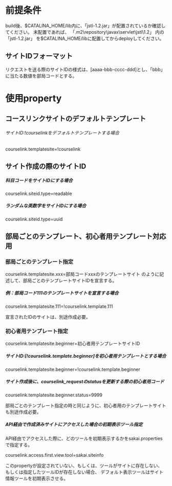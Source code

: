 # 前提条件

build後、$CATALINA_HOME/lib内に、「jstl-1.2.jar」が配置されているか確認してください。
未配置であれば、
「.m2\repository\javax\servlet\jstl\1.2」
内の
「jstl-1.2.jar」
を$CATALINA_HOME/libに配置してからdeployしてください。

## サイトIDフォーマット
リクエストを送る際のサイトIDの様式は、[aaaa-bbb-cccc-ddd]とし、「bbb」に当たる数値を部局コードとする。

# 使用property
## コースリンクサイトのデフォルトテンプレート

###### サイトID:!courselinkをデフォルトテンプレートする場合

courselink.templatesite=!courselink

## サイト作成の際のサイトID

##### 科目コードをサイトIDにする場合
courselink.siteid.type=readable
##### ランダムな英数字をサイトIDにする場合
courselink.siteid.type=uuid

## 部局ごとのテンプレート、初心者用テンプレート対応用
### 部局ごとのテンプレート指定
courselink.templatesite.xxx=部局コードxxxのテンプレートサイト
のように記述して、部局ごとのテンプレートサイトIDを宣言する。

##### 例：部局コード111のテンプレートサイトを宣言する場合
courselink.templatesite.111=!courselink.template.111

宣言されたIDのサイトは、別途作成必要。

### 初心者用テンプレート指定
courselink.templatesite.beginner=初心者用テンプレートサイトID

##### サイトID:[!courselink.template.beginner]を初心者用テンプレートとする場合
courselink.templatesite.beginner=!courselink.template.beginner

##### サイト作成後に、courselink_requestのstatusを更新する際の初心者用コード
courselink.templatesite.beginner.status=9999

部局ごとのテンプレート指定の時と同じように、初心者用のテンプレートサイトも別途作成必要。

##### API経由で作成済みサイトにアクセスした場合の初期表示ツール指定

API経由でアクセスした際に、どのツールを初期表示するかをsakai.propertiesで指定する。

courselink.access.first.view.tool=sakai.siteinfo

このpropertyが設定されていない、もしくは、ツールがサイトに存在しない、もしくは指定したツールIDが存在しない場合、
デフォルト表示ツールはサイト情報ツールを初期表示させる。
